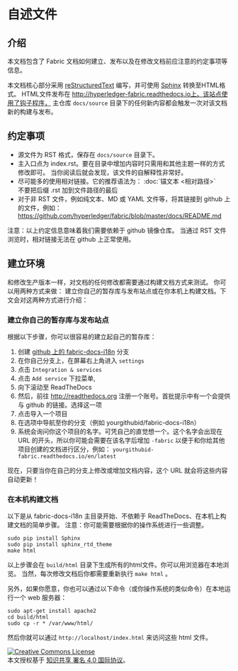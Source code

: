 # 自述文件

## 介绍
本文档包含了 Fabric 文档如何建立、发布以及在修改文档前应注意的约定事项等信息。

本文档核心部分采用 [reStructuredText](http://docutils.sourceforge.net/rst.html) 
编写，并可使用 [Sphinx](http://www.sphinx-doc.org/en/stable/) 转换至HTML格式。
HTML文件发布在 http://hyperledger-fabric.readthedocs.io上。该站点使用了钩子程序，
主仓库 `docs/source` 目录下的任何新内容都会触发一次对该文档新的构建与发布。

## 约定事项

* 源文件为 RST 格式，保存在 `docs/source` 目录下。
* 主入口点为 index.rst。要在目录中增加内容时只需用和其他主题一样的方式修改即可。
  当你阅读后就会发现，该文件的自解释性非常好。
* 尽可能多的使用相对链接。它的推荐语法为：  :doc:\`锚文本 &lt;相对路径&gt;\`
<br/>不要把后缀 .rst 加到文件路径的最后
* 对于非 RST 文件，例如纯文本、MD 或 YAML 文件等，将其链接到 github 上的文件，例如： https://github.com/hyperledger/fabric/blob/master/docs/README.md

注意：以上约定信息意味着我们需要依赖于 github 镜像仓库。
当通过 RST 文件浏览时，相对链接无法在 github 上正常使用。

## 建立环境

和修改生产版本一样，对文档的任何修改都需要通过构建文档方式来测试。
你可以用两种方式来做：
建立你自己的暂存库与发布站点或在你本机上构建文档。下文会对这两种方式进行介绍：

### 建立你自己的暂存库与发布站点

根据以下步骤，你可以很容易的建立起自己的暂存库：

1. 创建 [github 上的 fabric-docs-i18n](https://github.com/HyperledgerCN/fabric-docs-i18n) 分支
1. 在你自己分支上，在屏幕右上角进入 `settings`
1. 点击 `Integration & services`
1. 点击 `Add service` 下拉菜单,
1. 向下滚动至 ReadTheDocs
1. 然后，前往 http://readthedocs.org 注册一个账号。首批提示中有一个会提供与 github 的链接。选择这一项
1. 点击导入一个项目
1. 在选项中导航至你的分支（例如 yourgithubid/fabric-docs-i18n）
1. 系统会询问你这个项目的名字。可凭自己的直觉想一个。这个名字会出现在 URL 的开头，所以你可能会需要在该名字后增加 `-fabric` 以便于和你给其他项目创建的文档进行区分，例如： `yourgithubid-fabric.readthedocs.io/en/latest` 

现在，只要当你在自己的分支上修改或增加文档内容，这个 URL 就会将这些内容自动更新！

### 在本机构建文档

以下是从 fabric-docs-i18n 主目录开始、不依赖于 ReadTheDocs、在本机上构建文档的简单步骤。
注意：你可能需要根据你的操作系统进行一些调整。

```
sudo pip install Sphinx
sudo pip install sphinx_rtd_theme
make html
```

以上步骤会在 `build/html` 目录下生成所有的html文件。你可以用浏览器在本地浏览。
当然，每次修改文档后你都需要重新执行 `make
html` 。


另外，如果你愿意，你也可以通过以下命令（或你操作系统的类似命令）在本地运行一个 web 服务器：


```
sudo apt-get install apache2
cd build/html
sudo cp -r * /var/www/html/
```

然后你就可以通过 `http://localhost/index.html` 来访问这些 html 文件。

<a rel="license" href="http://creativecommons.org/licenses/by/4.0/"><img alt="Creative Commons License" style="border-width:0" src="https://i.creativecommons.org/l/by/4.0/88x31.png" /></a><br />本文授权基于 <a rel="license" href="http://creativecommons.org/licenses/by/4.0/">知识共享 署名 4.0 国际协议</a>。
